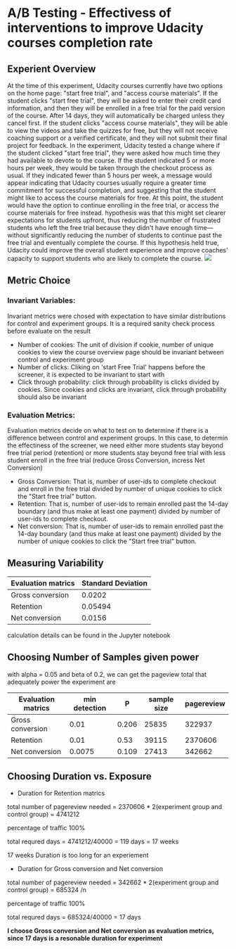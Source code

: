 # A/B Testing - Effectivess of interventions to improve Udacity courses completion rate

## Experient Overview
At the time of this experiment, Udacity courses currently have two options on the home page: "start free trial", 
and "access course materials". If the student clicks "start free trial", they will be asked to enter their credit card information, 
and then they will be enrolled in a free trial for the paid version of the course. After 14 days, they will automatically be charged 
unless they cancel first. If the student clicks "access course materials", they will be able to view the videos and take the quizzes for 
free, but they will not receive coaching support or a verified certificate, and they will not submit their final project for feedback.
In the experiment, Udacity tested a change where if the student clicked "start free trial", they were asked how much time they had 
available to devote to the course. If the student indicated 5 or more hours per week, they would be taken through the checkout process 
as usual. If they indicated fewer than 5 hours per week, a message would appear indicating that Udacity courses usually require a greater 
time commitment for successful completion, and suggesting that the student might like to access the course materials for free. At this 
point, the student would have the option to continue enrolling in the free trial, or access the course materials for free instead.
hypothesis was that this might set clearer expectations for students upfront, thus reducing the number of frustrated students who left 
the free trial because they didn't have enough time—without significantly reducing the number of students to continue past the free 
trial and eventually complete the course. If this hypothesis held true, Udacity could improve the overall student experience and 
improve coaches' capacity to support students who are likely to complete the course.
![](https://drive.google.com/file/d/0ByAfiG8HpNUMakVrS0s4cGN2TjQ/view)

## Metric Choice

### Invariant Variables: 
Invariant metrics were chosed with expectation to have similar distributions for control and experiment groups. It is a required 
sanity check process before evaluate on the result 
- Number of cookies: The unit of division if cookie, number of unique cookies to view the course overview page should be invariant between control and experiment group
- Number of clicks: Cliking on 'start Free Trial' happens before the screener, it is expected to be invariant to start with
- Click through probability: click through probability is clicks divided by cookies. Since cookies and clicks are invariant, click through probability should also be invariant

### Evaluation Metrics:
Evaluation metrics decide on what to test on to determine if there is a difference between control and experiment groups. In this case, to determin the effectiness of the screener,
we need either more students stay beyond free trial period (retention) or more students stay beyond free trial with less student enroll in the free trial (reduce Gross Conversion, incress Net Conversion)
- Gross Conversion: That is, number of user-ids to complete checkout and enroll in the free trial divided by number of unique cookies to click the "Start free trial" button.
- Retention: That is, number of user-ids to remain enrolled past the 14-day boundary (and thus make at least one payment) divided by number of user-ids to complete checkout.
- Net conversion: That is, number of user-ids to remain enrolled past the 14-day boundary (and thus make at least one payment) divided by the number of unique cookies to click the "Start free trial" button. 

## Measuring Variability

|    **Evaluation matrics**    | **Standard Deviation** |
|----------------|------------|
| Gross conversion  | 0.0202 |
| Retention      | 0.05494   |
| Net conversion | 0.0156  |

calculation details can be found in the Jupyter notebook

## Choosing Number of Samples given power
with alpha = 0.05 and beta of 0.2, we can get the pageview total that adequately power the experiment are

| **Evaluation matrics** | **min detection** | **P** | **sample size** | **pagereview** |
|------------------------|-------------------|-------|-----------------|----------------|
| Gross conversion       | 0.01              | 0.206 | 25835           | 322937 |
| Retention              | 0.01              | 0.53  | 39115           | 2370606 |
| Net conversion         | 0.0075            | 0.109 | 27413           | 342662 |

## Choosing Duration vs. Exposure
- Duration for Retention matrics

total number of pagereview needed = 2370606 * 2(experiment group and control group) = 4741212

percentage of traffic 100%

total requred days = 4741212/40000 = 119 days = 17 weeks 

17 weeks Duration is too long for an experiement

- Duration for Gross conversion and Net conversion

total number of pagereview needed = 342662 * 2(experiment group and control group) = 685324 /n

percentage of traffic 100%

total requred days = 685324/40000 = 17 days 

**I choose Gross conversion and Net conversion as evaluation metrics, since 17 days is a resonable duration for experiment**

